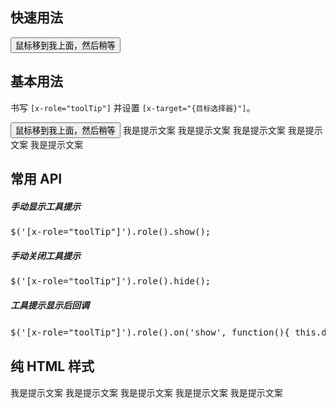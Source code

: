 ## 快速用法

<aside class="doc-demo"><button x-title="我是工具提示">鼠标移到我上面，然后稍等</button></aside>

## 基本用法

书写 `[x-role="toolTip"]` 并设置 `[x-target="{目标选择器}"]`。

<aside class="doc-demo"><button id="target1">鼠标移到我上面，然后稍等</button> <span class="x-tooltip" x-role="toolTip" x-target="#target1">我是提示文案</span> <span class="x-tooltip" x-role="toolTip" x-target="#target1"><span class="x-arrow x-arrow-top"></span>我是提示文案</span> <span class="x-tooltip" x-role="toolTip" x-target="#target1"><span class="x-arrow x-arrow-left"></span>我是提示文案</span> <span class="x-tooltip" x-role="toolTip" x-target="#target1"><span class="x-arrow x-arrow-bottom"></span>我是提示文案</span> <span class="x-tooltip" x-role="toolTip" x-target="#target1"><span class="x-arrow x-arrow-right"></span>我是提示文案</span></aside>

## 常用 API

##### 手动显示工具提示

<pre>$('[x-role="toolTip"]').role().show();</pre>

##### 手动关闭工具提示

<pre>$('[x-role="toolTip"]').role().hide();</pre>

##### 工具提示显示后回调

<pre>$('[x-role="toolTip"]').role().on('show', function(){ this.dom.setText('浮层被显示了') });</pre>

## 纯 HTML 样式

<style>#htmlDemo .x-tooltip { display: inline-block; position: relative; }</style>

<aside class="doc-demo" id="htmlDemo"><span class="x-tooltip">我是提示文案</span> <span class="x-tooltip"><span class="x-arrow x-arrow-top"></span>我是提示文案</span> <span class="x-tooltip"><span class="x-arrow x-arrow-left"></span>我是提示文案</span> <span class="x-tooltip"><span class="x-arrow x-arrow-bottom"></span>我是提示文案</span> <span class="x-tooltip"><span class="x-arrow x-arrow-right"></span>我是提示文案</span></aside>